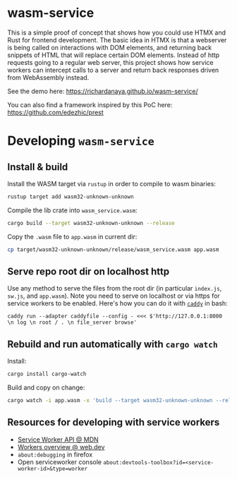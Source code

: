 # wasm-service

This is a simple proof of concept that shows how you could use HTMX and Rust for frontend development. The basic idea in HTMX is that a webserver is being called on interactions with DOM elements, and returning back snippets of HTML that will replace certain DOM elements. Instead of http requests going to a regular web server, this project shows how service workers can intercept calls to a server and return back responses driven from WebAssembly instead.

See the demo here: https://richardanaya.github.io/wasm-service/

You can also find a framework inspired by this PoC here: https://github.com/edezhic/prest

# Developing `wasm-service`

## Install & build

Install the WASM target via `rustup` in order to compile to wasm binaries:

```sh
rustup target add wasm32-unknown-unknown
```

Compile the lib crate into `wasm_service.wasm`:

```sh
cargo build --target wasm32-unknown-unknown --release
```

Copy the `.wasm` file to `app.wasm` in current dir:

```sh
cp target/wasm32-unknown-unknown/release/wasm_service.wasm app.wasm
```

## Serve repo root dir on localhost http

Use any method to serve the files from the root dir (in particular `index.js`, `sw.js`, and `app.wasm`). Note you need to serve on localhost or via https for service workers to be enabled. Here's how you can do it with [`caddy`](https://caddyserver.com/) in bash:

```
caddy run --adapter caddyfile --config - <<< $'http://127.0.0.1:8000 \n log \n root / . \n file_server browse'
```

## Rebuild and run automatically with `cargo watch`

Install:

```sh
cargo install cargo-watch
```

Build and copy on change:

```sh
cargo watch -i app.wasm -x 'build --target wasm32-unknown-unknown --release' -s 'cp target/wasm32-unknown-unknown/release/wasm_service.wasm app.wasm'
```

## Resources for developing with service workers

* [Service Worker API @ MDN](https://developer.mozilla.org/en-US/docs/Web/API/Service_Worker_API)
* [Workers overview @ web.dev](https://web.dev/workers-overview/)
* `about:debugging` in firefox
* Open serviceworker console `about:devtools-toolbox?id=<service-worker-id>&type=worker`
